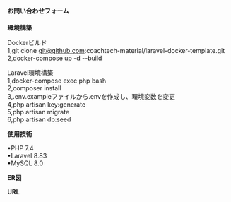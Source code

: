 #### お問い合わせフォーム

**環境構築**

Dockerビルド<br/>
1,git clone  git@github.com:coachtech-material/laravel-docker-template.git<br/>
2,docker-compose up -d --build

Laravel環境構築<br/>
1,docker-compose exec php bash<br/>
2,composer install<br/>
3,.env.exampleファイルから.envを作成し、環境変数を変更<br/>
4,php artisan key:generate<br/>
5,php artisan migrate<br/>
6,php artisan db:seed<br/>

**使用技術**

•PHP 7.4<br/>
•Laravel 8.83<br/>
•MySQL 8.0<br/>

**ER図**


**URL**
